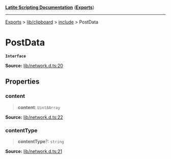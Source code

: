 [**Latite Scripting Documentation**](../../../../README.md) ([**Exports**](../../../../exports.md))

---

[Exports](../../../../exports.md) > [lib/clipboard](../../../index.md) > [include](../index.md) > PostData

# PostData

**`Interface`**

**Source:** [lib/network.d.ts:20](https://github.com/LatiteScripting/latitescripting.github.io/blob/a4de419/definitions/lib/network.d.ts#L20)

## Properties

### content

> **content**: `Uint8Array`

**Source:** [lib/network.d.ts:22](https://github.com/LatiteScripting/latitescripting.github.io/blob/a4de419/definitions/lib/network.d.ts#L22)

### contentType

> **contentType**?: `string`

**Source:** [lib/network.d.ts:21](https://github.com/LatiteScripting/latitescripting.github.io/blob/a4de419/definitions/lib/network.d.ts#L21)
